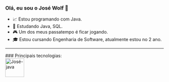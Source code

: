 ### Olá, eu sou o José Wolf 👋

- 📈 Estou programando com Java.
- 📘 Estudando Java, SQL.
- 🎮 Um dos meus passatempo é ficar jogando.
- 🎓 Estou cursando Engenharia de Software, atualmente estou no 2 ano.

<hr>
### Principais tecnologias:
<div>
  <img align = "center" alt = "José-java" width = "60" heigth = "40" src="https://cdn.jsdelivr.net/gh/devicons/devicon/icons/java/java-original-wordmark.svg" />
</div>
